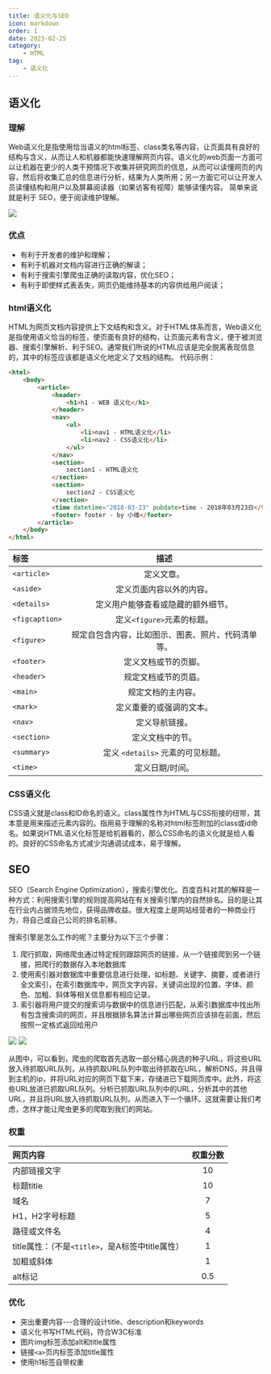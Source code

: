 ```yaml
---
title: 语义化与SEO
icon: markdown
order: 1
date: 2023-02-25
category:
    - HTML
tag:
    - 语义化
---
```


## 语义化

### 理解

Web语义化是指使用恰当语义的html标签、class类名等内容，让页面具有良好的结构与含义，从而让人和机器都能快速理解网页内容。语义化的web页面一方面可以让机器在更少的人类干预情况下收集并研究网页的信息，从而可以读懂网页的内容，然后将收集汇总的信息进行分析，结果为人类所用；另一方面它可以让开发人员读懂结构和用户以及屏幕阅读器（如果访客有视障）能够读懂内容。 简单来说就是利于 SEO，便于阅读维护理解。

![ ](/img/study/html/seo.jpg)

### 优点

- 有利于开发者的维护和理解；
- 有利于机器对文档内容进行正确的解读；
- 有利于搜索引擎爬虫正确的读取内容，优化SEO；
- 有利于即使样式表丢失，网页仍能维持基本的内容供给用户阅读；

### html语义化

HTML为网页文档内容提供上下文结构和含义。对于HTML体系而言，Web语义化是指使用语义恰当的标签，使页面有良好的结构，让页面元素有含义，便于被浏览器、搜索引擎解析、利于SEO。通常我们所说的HTML应该是完全脱离表现信息的，其中的标签应该都是语义化地定义了文档的结构。 代码示例：

```html
<html>
    <body>
        <article>
            <header>
                <h1>h1 - WEB 语义化</h1>
            </header>
            <nav>
                <ul>
                    <li>nav1 - HTML语义化</li>
                    <li>nav2 - CSS语义化</li>
                </ul>
            </nav>
            <section>
                section1 - HTML语义化
            </section>
            <section>
                section2 - CSS语义化
            </section>
            <time datetime="2018-03-23" pubdate>time - 2018年03月23日</time>
            <footer> footer - by 小维</footer>
        </article>
    </body>
</html>
```

|标签 |描述|
| :-- | :--: |
|`<article>`| 定义文章。|
|`<aside>`| 定义页面内容以外的内容。|
|`<details>`|定义用户能够查看或隐藏的额外细节。|
|`<figcaption>`| 定义` <figure> `元素的标题。|
|`<figure>`| 规定自包含内容，比如图示、图表、照片、代码清单等。|
|`<footer>`| 定义文档或节的页脚。|
|`<header>`| 规定文档或节的页眉。|
|`<main>`| 规定文档的主内容。|
|`<mark>`| 定义重要的或强调的文本。|
|`<nav>`| 定义导航链接。|
|`<section>`| 定义文档中的节。|
|`<summary>`| 定义 `<details>` 元素的可见标题。|
|`<time>`| 定义日期/时间。|

### CSS语义化

CSS语义就是class和ID命名的语义。class属性作为HTML与CSS衔接的纽带，其本意是用来描述元素内容的。指用易于理解的名称对html标签附加的class或id命名。如果说HTML语义化标签是给机器看的，那么CSS命名的语义化就是给人看的。良好的CSS命名方式减少沟通调试成本，易于理解。

## SEO

SEO（Search Engine Optimization），搜索引擎优化。百度百科对其的解释是一种方式：利用搜索引擎的规则提高网站在有关搜索引擎内的自然排名。目的是让其在行业内占据领先地位，获得品牌收益。很大程度上是网站经营者的一种商业行为，将自己或自己公司的排名前移。

搜索引擎是怎么工作的呢？主要分为以下三个步骤：

1. 爬行抓取，网络爬虫通过特定规则跟踪网页的链接，从一个链接爬到另一个链接，把爬行的数据存入本地数据库
2. 使用索引器对数据库中重要信息进行处理，如标题、关键字、摘要，或者进行全文索引，在索引数据库中，网页文字内容，关键词出现的位置、字体、颜色、加粗、斜体等相关信息都有相应记录。
3. 索引器将用户提交的搜索词与数据中的信息进行匹配，从索引数据库中找出所有包含搜索词的网页，并且根据排名算法计算出哪些网页应该排在前面，然后按照一定格式返回给用户

![ ](/img/study/html/seo1.jpg)
![ ](/img/study/html/seo2.jpg)

从图中，可以看到，爬虫的爬取首先选取一部分精心挑选的种子URL，将这些URL放入待抓取URL队列，从待抓取URL队列中取出待抓取在URL，解析DNS，并且得到主机的ip，并将URL对应的网页下载下来，存储进已下载网页库中。此外，将这些URL放进已抓取URL队列。分析已抓取URL队列中的URL，分析其中的其他URL，并且将URL放入待抓取URL队列，从而进入下一个循环。这就需要让我们考虑，怎样才能让爬虫更多的爬取到我们的网站。

### 权重

|网页内容 |权重分数|
| :-- | :--: |
|内部链接文字| 10|
|标题title| 10|
|域名| 7 |
|H1，H2字号标题| 5 |
|路径或文件名| 4|
|title属性：（不是`<title>`，是A标签中title属性）| 1|
|加粗或斜体| 1|
|alt标记| 0.5|

### 优化

- 突出重要内容---合理的设计title、description和keywords
- 语义化书写HTML代码，符合W3C标准
- 图片img标签添加alt和title属性
- 链接`<a>`页内标签添加title属性
- 使用h1标签自带权重
